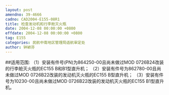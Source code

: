 ```yaml
---
layout: post
amendno: 39-4666
cadno: CAD2004-E155-08R1
title: 检查发动机和行李舱灭火瓶
date: 2004-12-08 00:00:00 +0800
effdate: 2004-12-08 00:00:00 +0800
tag: E155
categories: 民航中南地区管理局适航审定处
author: 钟颖芬
---
```


##适用范围:
（1）安装有件号(PN)为864250-00且尚未做过MOD 0726B24改装的行李舱灭火瓶的EC155 B和B1型直升机；
（2）安装有件号为862780-00且尚未做过MOD 0726B22改装的发动机灭火瓶的EC155 B型直升机；
（3）安装有件号为10230-00且尚未做过MOD 0726B22改装的发动机灭火瓶的EC155 B1型直升机。

